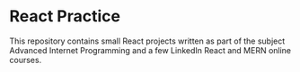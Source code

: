# React Practice
This repository contains small React projects written as part of the subject Advanced Internet Programming and a few LinkedIn React and MERN online courses. 
